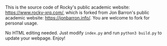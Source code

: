 This is the source code of Rocky's public academic website: https://www.rocky-xrq.com/, which is forked from Jon Barron's public academic website: https://jonbarron.info/. You are welcome to fork for personal usage.

No HTML editing needed. Just modify `index.py` and run `python3 build.py` to update your webpage. Enjoy!
